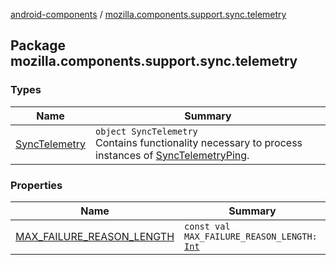 [android-components](../index.md) / [mozilla.components.support.sync.telemetry](./index.md)

## Package mozilla.components.support.sync.telemetry

### Types

| Name | Summary |
|---|---|
| [SyncTelemetry](-sync-telemetry/index.md) | `object SyncTelemetry`<br>Contains functionality necessary to process instances of [SyncTelemetryPing](#). |

### Properties

| Name | Summary |
|---|---|
| [MAX_FAILURE_REASON_LENGTH](-m-a-x_-f-a-i-l-u-r-e_-r-e-a-s-o-n_-l-e-n-g-t-h.md) | `const val MAX_FAILURE_REASON_LENGTH: `[`Int`](https://kotlinlang.org/api/latest/jvm/stdlib/kotlin/-int/index.html) |
